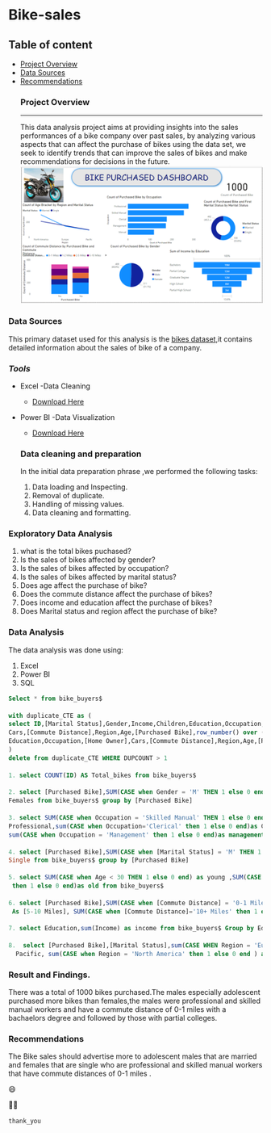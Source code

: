 # Bike-sales

## Table of content

- [Project Overview](#project-overview)
- [Data Sources](#data-sources)
- [Recommendations](#recommendations)
  ### Project Overview
  ---
  This data analysis project aims at providing insights into the sales performances of a bike company over past sales, by analyzing various aspects that can affect the purchase of bikes using the data set, we seek to identify trends that can improve the sales of bikes and make recommendations for decisions in the future.
![Bike-Purchased-Sales-Dashboard](https://github.com/Pioneer-007/Bike-sales/blob/fbec686210b12d8307553ca389f362e4fcbaecc2/BIKE%20PURCHASED.png)



### **Data Sources**

This primary dataset used for this analysis is the [bikes dataset](https://github.com/Pioneer-007/Bike-sales/blob/f9a67f0be53cf46282c680d75428b77c5c5fffb6/bikes.xlsx),it contains detailed information about the sales of bike of a company.

### *Tools*
- Excel -Data Cleaning
  - [Download Here](https://microsoft.com)
- Power BI -Data Visualization
  - [Download Here](https://microsoft.com)

  ### Data cleaning and preparation
  In the initial data preparation phrase ,we performed the following tasks:
  1. Data loading and Inspecting.
  2. Removal of duplicate.
  3. Handling of missing values.
  4. Data cleaning and formatting.
 

### Exploratory Data Analysis
1. what is the total bikes puchased?
2. Is the sales of bikes affected by gender?
3. Is the sales of bikes affected by occupation?
4. Is the sales of bikes affected by marital status?
5. Does age affect the purchase of bike?
6. Does the commute distance affect the purchase of bikes?
7. Does income and education affect the purchase of bikes?
8. Does Marital status and region affect the purchase of bike?


### Data Analysis
The data analysis was done using:
1. Excel
2. Power BI
3. SQL
```SQL
Select * from bike_buyers$ 

with duplicate_CTE as (
select ID,[Marital Status],Gender,Income,Children,Education,Occupation,[Home Owner],
Cars,[Commute Distance],Region,Age,[Purchased Bike],row_number() over (partition by ID,[Marital Status],Gender,Income,Children,
Education,Occupation,[Home Owner],Cars,[Commute Distance],Region,Age,[Purchased Bike] order by ID)AS DUPCOUNT FROM bike_buyers$
)
delete from duplicate_CTE WHERE DUPCOUNT > 1

1. select COUNT(ID) AS Total_bikes from bike_buyers$

2. select [Purchased Bike],SUM(CASE when Gender = 'M' THEN 1 else 0 end) as Males,SUM(CASE when Gender = 'F' THEN 1 else 0 end)AS
Females from bike_buyers$ group by [Purchased Bike]

3. select SUM(CASE when Occupation = 'Skilled Manual' THEN 1 else 0 end) as [skilled manual],SUM(CASE when Occupation = 'Professional' THEN 1 else 0 end)AS
Professional,sum(CASE when Occupation='Clerical' then 1 else 0 end)as Clerical,sum(CASE WHEN Occupation='Manual' then 1 else 0 end)as Manual,
sum(CASE when Occupation = 'Management' then 1 else 0 end)as management from bike_buyers$ 

4. select [Purchased Bike],SUM(CASE when [Marital Status] = 'M' THEN 1 else 0 end) as Married,SUM(CASE when [Marital Status] = 'S' THEN 1 else 0 end)AS
Single from bike_buyers$ group by [Purchased Bike]

5. select SUM(CASE when Age < 30 THEN 1 else 0 end) as young ,SUM(CASE when Age between 30 and 45 THEN 1 else 0 end)AS Adult,sum(CASE when Age >45
 then 1 else 0 end)as old from bike_buyers$

6. select [Purchased Bike],SUM(CASE when [Commute Distance] = '0-1 Miles' THEN 1 else 0 end) AS [0-1 Miles],SUM(CASE when [Commute Distance] = '1-2 Miles' THEN 1 else 0 end)AS [1-2 Miles], Sum(CASE when [Commute Distance]= '2-5 Miles' then 1 else 0 end) as [2-5 Miles], SUM(CASE when [Commute Distance] = '5-10 Miles' then 1 else 0 end)
 As [5-10 Miles], SUM(CASE when [Commute Distance]='10+ Miles' then 1 else 0 end) as [10+ Miles] from bike_buyers$ group by [Purchased Bike]
  
7. select Education,sum(Income) as income from bike_buyers$ Group by Education order by income

8.  select [Purchased Bike],[Marital Status],sum(CASE WHEN Region = 'Europe' then 1 else 0 end) as europe , sum(CASE WHEN Region = 'Pacific' then 1 else 0 end) as 
  Pacific, sum(CASE when Region = 'North America' then 1 else 0 end ) as [North America]from bike_buyers$ group by [Purchased Bike],[Marital Status]

```


### Result and Findings.
 There was a total of 1000 bikes purchased.The males especially adolescent purchased more bikes than females,the males were professional and skilled manual workers and have a commute distance of 0-1 miles with a bachaelors degree and followed by those with partial colleges.

 ### Recommendations
 The Bike sales should advertise more to adolescent males that are married and females that are single who are professional and skilled manual workers that have commute distances of 0-1 miles .

 😄
 
 🚴‍♂️
 
 `thank_you`
